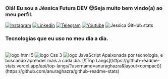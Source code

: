 ### Olá! Eu sou a Jéssica Futura DEV 😊Seja muito bem vindo(a) ao meu perfil.

[![Instagram](https://img.shields.io/badge/Instagram-E4405F?style=for-the-badge&logo=instagram&logoColor=white)](https://www.instagram.com/reel/CiP_agFgV9Dw35bd7voaQk8QemfAnA94xdfsaM0/?igshid=YmMyMTA2M2Y=)
[![Linkedin](https://img.shields.io/badge/LinkedIn-0077B5?style=for-the-badge&logo=linkedin&logoColor=white)](https://www.linkedin.com/in/j%C3%A9ssica-da-concei%C3%A7%C3%A3o-954378248)
[![Telegram](https://img.shields.io/badge/Telegram-2CA5E0?style=for-the-badge&logo=telegram&logoColor=white)](https://www.youtube.com/redirect?event=video_description&redir_token=QUFFLUhqa1pxRGVMekVyMVFxTldCQW1qdXlBRkF3U3NGUXxBQ3Jtc0trQ2haWjB2aVhMMlk4SldUV05Dc2xrTE9RTDZmWDlrckwzRjF3cHFOUi1GMHcyamRycWdWQmNRTUF1YW1YTzRZMEdnbHhTUTY2OGotVm81cjNwcDhJZTNkNDRuRzVpNG5TMWZiQjB5NjRKRHhNWXliUQ&q=https%3A%2F%2Ft.me%2F%2B3XeTpPgGkJxhMDJh&v=LLya2fW8SnA)
[![Youtube](https://img.shields.io/badge/YouTube-FF0000?style=for-the-badge&logo=youtube&logoColor=white)](https://youtube.com/channel/UC7yP87BB3JVFLrHILmTvSIQ)
![Jessica GitHub stats](https://github-readme-stats.vercel.app/api?username=Jessica&show_icons=true&theme=radical)

### Tecnologias que eu uso no meu dia a dia.

<div style="display:inline-block"><br>
<img  aligin ="center"src="https://img.shields.io/badge/HTML5-E34F26?style=for-the-badge&logo=html5&logoColor=white" alt="logo html 5">
</div>
<div style="display:inline-block"><br>
<img  aligin ="center"src="https://img.shields.io/badge/CSS3-1572B6?style=for-the-badge&logo=css3&logoColor=white" alt="logo Css 3">
</div>
<div style="display:inline-block"><br>
<img  aligin ="center"src="https://img.shields.io/badge/JavaScript-F7DF1E?style=for-the-badge&logo=javascript&logoColor=black" alt="logo JavaScript">
</div>
Apaixonada por tecnologia, e buscando  aprender mais a cada dia.
[![Top Langs](https://github-readme-stats.vercel.app/api/top-langs/?username=anuraghazra&layout=compact)](https://github.com/anuraghazra/github-readme-stats)
